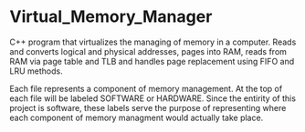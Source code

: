 # Virtual_Memory_Manager

C++ program that virtualizes the managing of memory in a computer. Reads and converts logical and physical addresses, pages into RAM, reads from RAM via page table and TLB and handles page replacement using FIFO and LRU methods.

Each file represents a component of memory management. At the top of each file will be labeled SOFTWARE or HARDWARE. Since the entirity of this project is software, these labels serve the purpose of representing where each component of memory managment would actually take place. 
